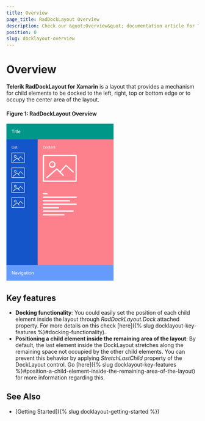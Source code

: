 ```yaml
---
title: Overview
page_title: RadDockLayout Overview
description: Check our &quot;Overview&quot; documentation article for Telerik DockLayout for Xamarin control.
position: 0
slug: docklayout-overview
---
```


# Overview #

**Telerik RadDockLayout for Xamarin** is a layout that provides a mechanism for child elements to be docked to the left, right, top or bottom edge or to occupy the center area of the layout. 

#### Figure 1: RadDockLayout Overview

![RadDockLayout Overview](images/docklayout_overview.png)

## Key features

* **Docking functionality**: You could easily set the position of each child element inside the layout through *RadDockLayout.Dock* attached property. For more details on this check [here]({% slug docklayout-key-features %}#docking-functionality).
* **Positioning a child element inside the remaining area of the layout**: By default, the last element inside the DockLayout stretches along the remaining space not occupied by the other child elements. You can prevent this behavior by applying *StretchLastChild* property of the DockLayout control. Go [here]({% slug docklayout-key-features %}#position-a-child-element-inside-the-remaining-area-of-the-layout) for more information regarding this.


## See Also

- [Getting Started]({% slug docklayout-getting-started %})